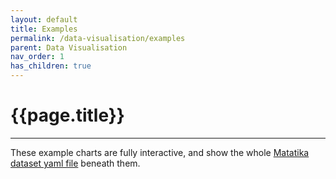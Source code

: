 ```yaml
---
layout: default
title: Examples
permalink: /data-visualisation/examples
parent: Data Visualisation
nav_order: 1
has_children: true
---
```


# {{page.title}}

---

These example charts are fully interactive, and show the whole [Matatika dataset yaml file](../../cli/dataset-yaml) beneath them.